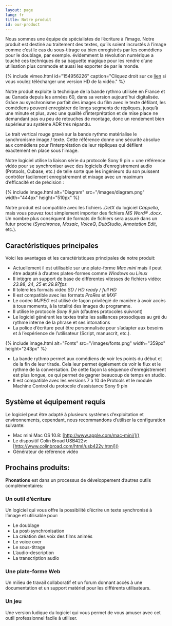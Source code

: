 ```yaml
---
layout: page
lang: fr
title: Notre produit
id: our-product
---
```


Nous sommes une équipe de spécialistes de l’écriture à l’image.
Notre produit est destiné au traitement des textes, qu’ils soient incrustés à l’image comme c’est le cas du sous-titrage ou bien enregistrés par les comédiens pour le doublage, par exemple.
évidemment la révolution numérique a touché ces techniques de sa baguette magique pour les rendre d’une utilisation plus commode et aussi les exporter de par le monde.

{% include vimeo.html
    id="154956226"
    caption="Cliquez droit sur ce <a href='https://dl.dropboxusercontent.com/s/0n5wmr9ak6z78kz/The%20Man%20With...%20Bande%20Rythmo%2059%2C94.mov?dl=0'>lien</a> si vous voulez télécharger une version HD de la vidéo." %}

Notre produit exploite la technique de la bande rythmo utilisée en France et au Canada depuis les années 60, dans sa version aujourd’hui digitalisée.
Grâce au synchronisme parfait des images du film avec le texte défilant, les comédiens peuvent enregistrer de longs segments de répliques, jusqu’à une minute et plus, avec une qualité d’interprétation et de mise place ne demandant pas ou peu de retouches de montage, donc un rendement bien supérieur au système ADR très répandu.

Le trait vertical rouge gravé sur la bande rythmo matérialise le synchronisme image / texte. Cette référence donne une sécurité absolue aux comédiens pour l’interprétation de leur répliques qui défilent exactement en place sous l’image.

Notre logiciel utilise la liaison série du protocole Sony 9 pin + une référence vidéo pour se synchroniser avec des logiciels d’enregistrement audio (Protools, Cubase, etc.) de telle sorte que les ingénieurs du son puissent contrôler facilement enregistrement et mixage avec un maximum d’efficacité et de précision :

{% include image.html
    alt="Diagram"
    src="/images/diagram.png"
    width="444px"
    height="510px"
 %}

Notre produit est compatible avec les fichiers *.DetX* du logiciel *Cappella*, mais vous pouvez tout simplement importer des fichiers *MS Word® .docx*. Un nombre plus conséquent de formats de fichiers sera assuré dans un futur proche (*Synchronos*, *Mosaic*, *VoiceQ*, *DubStudio*, *Annotation Edit*, etc.).

## Caractéristiques principales

Voici les avantages et les caractéristiques principales de notre produit:

- Actuellement il est utilisable sur une plate-forme *Mac mini* mais il peut être adapté à d’autres plates-formes comme *Windows* ou *Linux*
- Il intègre un support de base de différentes vitesses de fichiers vidéo: *23.98*, *24*, *25* et *29.97fps*
- Il tolère les formats vidéo *SD / HD ready / full HD*
- Il est compatible avec les formats *ProRes* et *MXF*
- Le codec *MJPEG* est utilisé de façon privilégié de manière à avoir accès à tous moments, à la totalité des images du programme.
- Il utilise le protocole *Sony 9 pin* (d’autres protocoles suivront)
- Le logiciel générant les textes traite les saillances prosodiques au gré du rythme interne de la phrase et ses intonations
- La police d’écriture peut être personnalisée pour s’adapter aux besoins et à l’expérience de l’utilisateur (Script, manuscrit, etc.).

{% include image.html
    alt="Fonts"
    src="/images/fonts.png"
    width="359px"
    height="243px"
 %}

- La bande rythmo permet aux comédiens de voir les points du début et de la fin de leur tirade. Cela leur permet également de voir le flux et le rythme de la conversation. De cette façon la séquence d’enregistrement est plus longue, ce qui permet de gagner beaucoup de temps en studio.
- Il est compatible avec les versions 7 à 10 de Protools et le module Machine Control du protocole d’assistance Sony 9 pin

## Système et équipement requis

Le logiciel peut être adapté à plusieurs systèmes d’exploitation et environnements, cependant, nous recommandons d’utiliser la configuration suivante:

* Mac mini Mac OS 10.8: [http://www.apple.com/mac-mini/]()
* Le dispositif Colin Broad USB422v: [http://www.colinbroad.com/html/usb422v.html]()
* Générateur de référence vidéo

## Prochains produits:

**Phonations** est dans un processus de développement d’autres outils complémentaires:

### Un outil d’écriture

Un logiciel qui vous offre la possibilité d’écrire un texte synchronisé à l’image et utilisable pour:

- Le doublage
- La post-synchronisation
- La création des voix des films animés
- Le voice over
- Le sous-titrage
- L’audio-description
- La transcription audio

### Une plate-forme Web

Un milieu de travail collaboratif et un forum donnant accès à une documentation et un support matériel pour les différents utilisateurs.

### Un jeu

Une version ludique du logiciel qui vous permet de vous amuser avec cet outil professionnel facile à utiliser.
